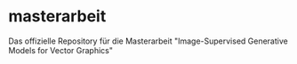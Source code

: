 # masterarbeit
Das offizielle Repository für die Masterarbeit "Image-Supervised Generative Models for Vector Graphics"
